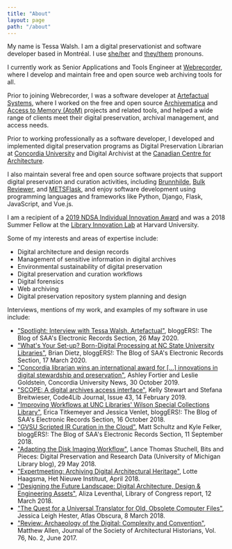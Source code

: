 ```yaml
---
title: "About"
layout: page
path: "/about"
---
```


My name is Tessa Walsh. I am a digital preservationist and software developer based in Montréal. I use [she/her](https://pronoun.is/she) and [they/them](https://pronoun.is/they) pronouns.

I currently work as Senior Applications and Tools Engineer at [Webrecorder](https://webrecorder.net), where I develop and maintain free and open source web archiving tools for all.

Prior to joining Webrecorder, I was a software developer at [Artefactual Systems](https://artefactual.com), where I worked on the free and open source [Archivematica](https://archivematica.org) and [Access to Memory (AtoM)](https://accesstomemory.org) projects and related tools, and helped a wide range of clients meet their digital preservation, archival management, and access needs.

Prior to working professionally as a software developer, I developed and implemented digital preservation programs as Digital Preservation Librarian at [Concordia University](https://concordia.ca/) and Digital Archivist at the [Canadian Centre for Architecture](https://cca.qc.ca).

I also maintain several free and open source software projects that support digital preservation and curation activities, including [Brunnhilde](https://github.com/tw4l/brunnhilde), [Bulk Reviewer](https://github.com/bulk-reviewer/bulk-reviewer), and [METSFlask](https://github.com/tw4l/metsflask), and enjoy software development using programming languages and frameworks like Python, Django, Flask, JavaScript, and Vue.js.

I am a recipient of a [2019 NDSA Individual Innovation Award](https://ndsa.org/2019/10/16/ndsa-announces-winners-of-2019-innovation-awards.html) and was a 2018 Summer Fellow at the [Library Innovation Lab](https://lil.law.harvard.edu/) at Harvard University.

Some of my interests and areas of expertise include:

* Digital architecture and design records
* Management of sensitive information in digital archives
* Environmental sustainability of digital preservation
* Digital preservation and curation workflows
* Digital forensics
* Web archiving
* Digital preservation repository system planning and design

Interviews, mentions of my work, and examples of my software in use include:

* ["Spotlight: Interview with Tessa Walsh, Artefactual"](https://saaers.wordpress.com/2020/05/26/spotlight-interview-with-tessa-walsh-artefactual/), bloggERS!: The Blog of SAA's Electronic Records Section, 26 May 2020.
* ["What's Your Set-up? Born-Digital Processing at NC State University Libraries"](https://saaers.wordpress.com/2020/03/17/whats-your-set-up-nc-state-university-libraries/), Brian Dietz, bloggERS!: The Blog of SAA's Electronic Records Section, 17 March 2020.
* ["Concordia librarian wins an international award for [...] innovations in digital stewardship and preservation"](http://www.concordia.ca/cunews/main/stories/2019/10/30/concordia-librarian-wins-an-international-award-for-his-innovations-in-digital-stewardship-and-preservation.html?c=/news/archive), Ashley Fortier and Leslie Goldstein, Concordia University News, 30 October 2019.
* ["SCOPE: A digital archives access interface"](https://journal.code4lib.org/articles/14283), Kelly Stewart and Stefana Breitwieser, Code4Lib Journal, Issue 43, 14 February 2019.
* ["Improving Workflows at UNC Libraries' Wilson Special Collections Library"](https://saaers.wordpress.com/2018/10/16/improving-workflows-at-unc-libraries-wilson-special-collections-library/), Erica Titkemeyer and Jessica Venlet, bloggERS!: The Blog of SAA's Electronic Records Section, 16 October 2018.
* ["GVSU Scripted IR Curation in the Cloud"](https://saaers.wordpress.com/2018/09/11/gvsu-scripted-ir-curation-in-the-cloud/), Matt Schultz and Kyle Felker, bloggERS!: The Blog of SAA's Electronic Records Section, 11 September 2018.  
* ["Adapting the Disk Imaging Workflow"](https://www.lib.umich.edu/blogs/bits-and-pieces/adapting-disk-imaging-workflow), Lance Thomas Stuchell, Bits and Pieces: Digital Preservation and Research Data (University of Michigan Library blog), 29 May 2018.  
* ["Expertmeeting: Archiving Digital Architectural Heritage"](https://collectie.hetnieuweinstituut.nl/en/preservation/meeting-experts-archiving-digital-architectural-heritage), Lotte Haagsma, Het Nieuwe Instituut, April 2018. 
* ["Designing the Future Landscape: Digital Architecture, Design & Engineering Assets"](https://loc.gov/preservation/digital/meetings/DesigningTheFutureLandscapeReport.pdf), Aliza Leventhal, Library of Congress report, 12 March 2018.
* ["The Quest for a Universal Translator for Old, Obsolete Computer Files"](https://www.atlasobscura.com/articles/how-to-open-old-computer-files), Jessica Leigh Hester, Atlas Obscura, 8 March 2018.
* ["Review: Archaeology of the Digital: Complexity and Convention"](http://jsah.ucpress.edu/content/76/2/261), Matthew Allen, Journal of the Society of Architectural Historians, Vol. 76, No. 2, June 2017.
